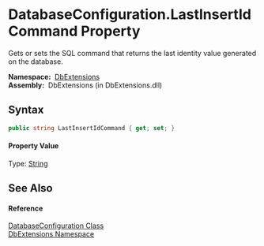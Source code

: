 DatabaseConfiguration.LastInsertIdCommand Property
==================================================
  Gets or sets the SQL command that returns the last identity value generated on the database.

  **Namespace:**  [DbExtensions][1]  
  **Assembly:**  DbExtensions (in DbExtensions.dll)

Syntax
------

```csharp
public string LastInsertIdCommand { get; set; }
```

#### Property Value
Type: [String][2]

See Also
--------

#### Reference
[DatabaseConfiguration Class][3]  
[DbExtensions Namespace][1]  

[1]: ../README.md
[2]: http://msdn.microsoft.com/en-us/library/s1wwdcbf
[3]: README.md